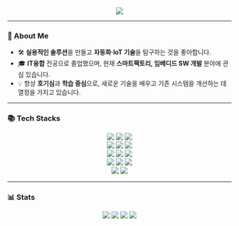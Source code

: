 <div align="center">
<img src="https://capsule-render.vercel.app/api?type=venom&color=auto&height=208&section=header&text=Welcome,%20My%20Github!&fontSize=80"/>
</div>

---

### 🚀 About Me
- 🛠️ **실용적인 솔루션**을 만들고 **자동화·IoT 기술**을 탐구하는 것을 좋아합니다.
- 🎓 **IT융합** 전공으로 졸업했으며, 현재 **스마트팩토리, 임베디드 SW 개발** 분야에 관심 있습니다.
- 💡 항상 **호기심**과 **학습 중심**으로, 새로운 기술을 배우고 기존 시스템을 개선하는 데 열정을 가지고 있습니다.

---

### 📚 Tech Stacks

<div align="center">
<img src="https://img.shields.io/badge/C-A8B9CC?style=for-the-badge&logo=C&logoColor=white"/> 
<img src="https://img.shields.io/badge/C++-00599C?style=for-the-badge&logo=c%2B%2B&logoColor=white"/>
<img src="https://img.shields.io/badge/Python-3776AB?style=for-the-badge&logo=python&logoColor=white"/>
<br>
<img src="https://img.shields.io/badge/pytorch-%23EE4C2C.svg?&style=for-the-badge&logo=pytorch&logoColor=white" />
<img src="https://img.shields.io/badge/jupyter-%23F37626.svg?&style=for-the-badge&logo=jupyter&logoColor=white" />
<img src="https://img.shields.io/badge/opencv-%235C3EE8.svg?&style=for-the-badge&logo=opencv&logoColor=white" />
<br>
<img src="https://img.shields.io/badge/django-%23092E20.svg?&style=for-the-badge&logo=django&logoColor=white" />
<img src="https://img.shields.io/badge/react-%2361DAFB.svg?&style=for-the-badge&logo=react&logoColor=black" />
<img src="https://img.shields.io/badge/mysql-%234479A1.svg?&style=for-the-badge&logo=mysql&logoColor=white" />
<br>
<img src="https://img.shields.io/badge/Git-F05032?style=for-the-badge&logo=git&logoColor=white" />
<img src="https://img.shields.io/badge/GitHub-181717?style=for-the-badge&logo=github&logoColor=white" />
<img src="https://img.shields.io/badge/slack-%234A154B.svg?&style=for-the-badge&logo=slack&logoColor=white" />
<br>
<img src="https://img.shields.io/badge/Discord-5865F2?style=for-the-badge&logo=discord&logoColor=white"/>
<img src="https://img.shields.io/badge/Notion-000000?style=for-the-badge&logo=notion&logoColor=white"/>
</div>

---

### 📊 Stats
<div align="center">
<img src="https://github-readme-stats.vercel.app/api?username=BunnyByee&show_icons=true&theme=tokyonight&card_width=200"/>
<img src="https://github-readme-stats.vercel.app/api/top-langs/?username=BunnyByee&layout=compact&theme=tokyonight"/>

<img src="http://mazassumnida.wtf/api/generate_badge?boj=bunnybyee)](https://solved.ac/bunnybyee"/>
<img src="http://mazandi.herokuapp.com/api?handle=bunnybyee&theme=cold"/>
</div>
